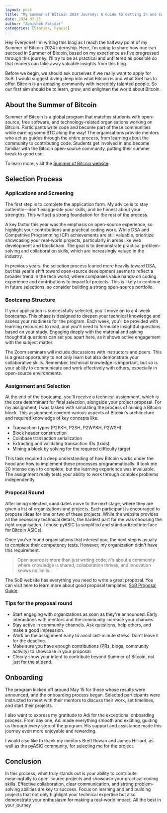 ```yaml
---
layout: post
title: "My Summer of Bitcoin 2024 Journey: A Guide to Getting In and Contributing to pyASIC"
date: 2024-07-21
author: "Abhishek Patidar"
categories: [Stories, Pyasic]
---
```


Hey Everyone! I'm writing this blog as I reach the halfway point of my Summer of Bitcoin 2024 internship. Here, I'm going to share how one can succeed in Summer of Bitcoin, based on my experience as I've progressed through this journey. I'll try to be as practical and unfiltered as possible so that readers can take away valuable insights from this blog.

Before we begin, we should ask ourselves if we really want to apply for SoB. I would suggest diving deep into what Bitcoin is and what SoB has to offer. Bitcoin is an amazing community with incredibly talented people. So our first aim should be to learn, grow, and enlighten the world about Bitcoin.

## About the Summer of Bitcoin

Summer of Bitcoin is a global program that matches students with open-source, free software, and technology-related organisations working on Bitcoin. Participants write code and become part of these communities while earning some BTC along the way! The organisations provide mentors who act as guides through the entire process, from learning about the community to contributing code. Students get involved in and become familiar with the Bitcoin open-source community, putting their summer break to good use.

To learn more, visit the [Summer of Bitcoin website](httpss://www.summerofbitcoin.org/).

## Selection Process

### Applications and Screening

The first step is to complete the application form. My advice is to stay authentic—don't exaggerate your skills, and be honest about your strengths. This will set a strong foundation for the rest of the process.

A key factor this year was the emphasis on open-source experience, so highlight your contributions and practical coding work. While DSA and Competitive Programming (CP) achievements are still valuable, prioritize showcasing your real-world projects, particularly in areas like web development and blockchain. The goal is to demonstrate practical problem-solving and collaboration skills, which are increasingly valued in the industry.

In previous years, the selection process leaned more heavily toward DSA, but this year's shift toward open-source development seems to reflect a broader trend in the tech world, where companies value hands-on coding experience and contributions to impactful projects. This is likely to continue in future selections, so consider building a strong open-source portfolio.

### Bootcamp Structure

If your application is successfully selected, you'll move on to a 4-week bootcamp. This phase is designed to deepen your technical knowledge and assess your readiness for the program. Each week, you'll be provided with learning resources to read, and you'll need to formulate insightful questions based on your study. Engaging deeply with the material and asking thoughtful questions can set you apart here, as it shows active engagement with the subject matter.

The Zoom seminars will include discussions with instructors and peers. This is a great opportunity to not only learn but also demonstrate your collaborative skills. Remember, technical knowledge is important, but so is your ability to communicate and work effectively with others, especially in open-source environments.

### Assignment and Selection

At the end of the bootcamp, you'll receive a technical assignment, which is the core determinant for final selection, alongside your project proposal. For my assignment, I was tasked with simulating the process of mining a Bitcoin block. This assignment covered various aspects of Bitcoin's architecture and required knowledge of key concepts like:

*   Transaction types (P2PKH, P2SH, P2WPKH, P2WSH)
*   Block header construction
*   Coinbase transaction serialization
*   Extracting and validating transaction IDs (txids)
*   Mining a block by solving for the required difficulty target

This task required a deep understanding of how Bitcoin works under the hood and how to implement these processes programmatically. It took me 20 intense days to complete, but the learning experience was invaluable. The assignment really tests your ability to work through complex problems independently.

### Proposal Round

After being selected, candidates move to the next stage, where they are given a list of organizations and projects. Each participant is encouraged to propose ideas for one or two of these projects. While the website provides all the necessary technical details, the hardest part for me was choosing the right organisation. I chose pyASIC (a simplified and standardized interface for Bitcoin ASICs).

Once you've found organisations that interest you, the next step is usually to complete their competency tests. However, my organization didn't have this requirement.

> Open source is more than just writing code; it's about a community where knowledge is shared, collaboration thrives, and innovation knows no limits.

The SoB website has everything you need to write a great proposal. You can visit here to learn more about good proposal templates: [SoB Proposal Guide](https://www.summerofbitcoin.org/how-to-write-a-proposal).

### Tips for the proposal round

*   Start engaging with organizations as soon as they're announced. Early interactions with mentors and the community increase your chances.
*   Stay active in community channels. Ask questions, help others, and make a good impression.
*   Work on the assignment early to avoid last-minute stress. Don't leave it for the deadline.
*   Make sure you have enough contributions (PRs, blogs, community activity) to showcase in your proposal.
*   Clearly show your intent to contribute beyond Summer of Bitcoin, not just for the stipend.

## Onboarding

The program kicked off around May 15 for those whose results were announced, and the onboarding process began. Selected participants were instructed to meet with their mentors to discuss their work, set timelines, and start their projects.

I also want to express my gratitude to Adi for the exceptional onboarding process. From day one, Adi made everything smooth and exciting, guiding us through every step of the program. His support and assistance made this journey even more enjoyable and rewarding.

I would also like to thank my mentors Brett Rowan and James Hilliard, as well as the pyASIC community, for selecting me for the project.

## Conclusion

In this process, what truly stands out is your ability to contribute meaningfully to open-source projects and showcase your practical coding skills. Effective collaboration, clear communication, and strong problem-solving abilities are key to success. Focus on learning and and building projects that not only highlight your technical expertise but also demonstrate your enthusiasm for making a real-world impact. All the best in your journey